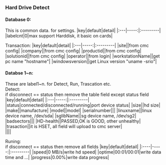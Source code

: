 ### Hard Drive Detect

#### Database 0:
  This is common data. for settings.
  |key|default|detail|
  |:---|-----:|:---------|
  |labelcnt|0|max support Harddisk, it basic on cards|

  Transaction:
  |key|default|detail|
  |:---|-----:|:---------|
  |site||from cmc config|
  |company||from cmc config|
  |productid||from cmc config|
  |solutionid||from cmc config|
  |operator||from login|
  |workstationName||get pc name "hostname"|
  |windowsversion||get Linux version "uname -srio"|   
       
       


#### Databse 1~n:
  These are label1~n. for Detect, Run, Trascation etc.  
  Detect:  
   if disconnect == status then remove the table field except status field
  |key|default|detail|
  |:---|-----:|:---------|
  |status|connected/disconnected/running|port device status|
  |size||hd size|
  |make||manufacture|
  |model||model|
  |serialnumber|||
  |linuxname||linux device name, /dev/sda|
  |sglibName||sg device name, /dev/sg2|
  |badsectors|||
  |HD-health||PASSED,OK is GOOD, other unhealthy|
  |trasaction||it is HSET, all field will upload to cmc server|  
  ||||

 
  Runing:    
   if disconnect == status then remove all fields
  |key|default|detail|
  |:----|-----:|:---------|
  |speed|0 MB/s|write hd speed|
  |optime|00:01/00:01|write data time and ...|
  |progress|0.00%|write data progress|

  




